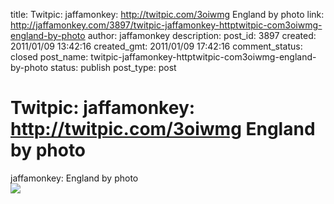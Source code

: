 title: Twitpic: jaffamonkey: http://twitpic.com/3oiwmg England by photo
link: http://jaffamonkey.com/3897/twitpic-jaffamonkey-httptwitpic-com3oiwmg-england-by-photo
author: jaffamonkey
description: 
post_id: 3897
created: 2011/01/09 13:42:16
created_gmt: 2011/01/09 17:42:16
comment_status: closed
post_name: twitpic-jaffamonkey-httptwitpic-com3oiwmg-england-by-photo
status: publish
post_type: post

<!--	jaffamonkey: England by photo -->

# Twitpic: jaffamonkey: http://twitpic.com/3oiwmg England by photo

jaffamonkey: England by photo  
![](http://twitpic.com/show/thumb/3oiwmg.jpg)